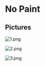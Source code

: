# No Paint

## Pictures

![1.png]({{site.baseurl}}/1.png)

![2.png]({{site.baseurl}}/2.png)

![3.png]({{site.baseurl}}/3.png)


